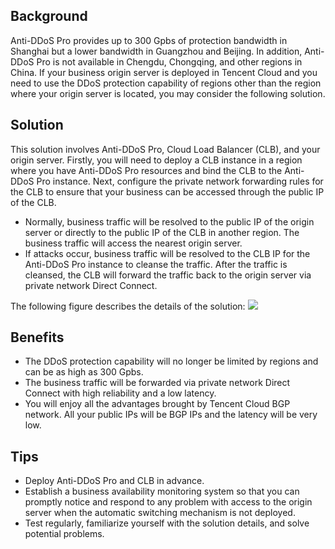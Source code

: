 ## Background
Anti-DDoS Pro provides up to 300 Gpbs of protection bandwidth in Shanghai but a lower bandwidth in Guangzhou and Beijing. In addition, Anti-DDoS Pro is not available in Chengdu, Chongqing, and other regions in China.
If your business origin server is deployed in Tencent Cloud and you need to use the DDoS protection capability of regions other than the region where your origin server is located, you may consider the following solution.

## Solution
This solution involves Anti-DDoS Pro, Cloud Load Balancer (CLB), and your origin server. Firstly, you will need to deploy a CLB instance in a region where you have Anti-DDoS Pro resources and bind the CLB to the Anti-DDoS Pro instance. Next, configure the private network forwarding rules for the CLB to ensure that your business can be accessed through the public IP of the CLB.
- Normally, business traffic will be resolved to the public IP of the origin server or directly to the public IP of the CLB in another region. The business traffic will access the nearest origin server.
- If attacks occur, business traffic will be resolved to the CLB IP for the Anti-DDoS Pro instance to cleanse the traffic. After the traffic is cleansed, the CLB will forward the traffic back to the origin server via private network Direct Connect.

The following figure describes the details of the solution:
![](https://main.qcloudimg.com/raw/fb964c6fbeb9e362821c8f2cc0bd9316.png)

## Benefits
- The DDoS protection capability will no longer be limited by regions and can be as high as 300 Gpbs.
- The business traffic will be forwarded via private network Direct Connect with high reliability and a low latency.
- You will enjoy all the advantages brought by Tencent Cloud BGP network. All your public IPs will be BGP IPs and the latency will be very low.

## Tips
- Deploy Anti-DDoS Pro and CLB in advance.
- Establish a business availability monitoring system so that you can promptly notice and respond to any problem with access to the origin server when the automatic switching mechanism is not deployed.
- Test regularly, familiarize yourself with the solution details, and solve potential problems.
